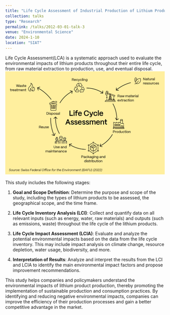 ```yaml
---
title: "Life Cycle Assessment of Industrial Production of Lithium Products"
collection: talks
type: "Research"
permalink: /talks/2012-03-01-talk-3
venue: "Environmental Science"
date: 2024-1-10
location: "SIAT"
---
```


Life Cycle Assessment(LCA) is a systematic approach used to evaluate the environmental impacts of lithium products throughout their entire life cycle, from raw material extraction to production, use, and eventual disposal.
<br> <img src='/images/LCA.png' width="600"> <br>

This study  includes the following stages:

1. **Goal and Scope Definition**: Determine the purpose and scope of the study, including the types of lithium products to be assessed, the geographical scope, and the time frame.

2. **Life Cycle Inventory Analysis (LCI)**: Collect and quantify data on all relevant inputs (such as energy, water, raw materials) and outputs (such as emissions, waste) throughout the life cycle of the lithium products.

3. **Life Cycle Impact Assessment (LCIA)**: Evaluate and analyze the potential environmental impacts based on the data from the life cycle inventory. This may include impact analysis on climate change, resource depletion, water usage, biodiversity, and more.

4. **Interpretation of Results**: Analyze and interpret the results from the LCI and LCIA to identify the main environmental impact factors and propose improvement recommendations.

This study helps companies and policymakers understand the environmental impacts of lithium product production, thereby promoting the implementation of sustainable production and consumption practices. By identifying and reducing negative environmental impacts, companies can improve the efficiency of their production processes and gain a better competitive advantage in the market.

